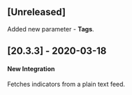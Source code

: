 ## [Unreleased]
Added new parameter -  **Tags**.

## [20.3.3] - 2020-03-18
#### New Integration
Fetches indicators from a plain text feed.